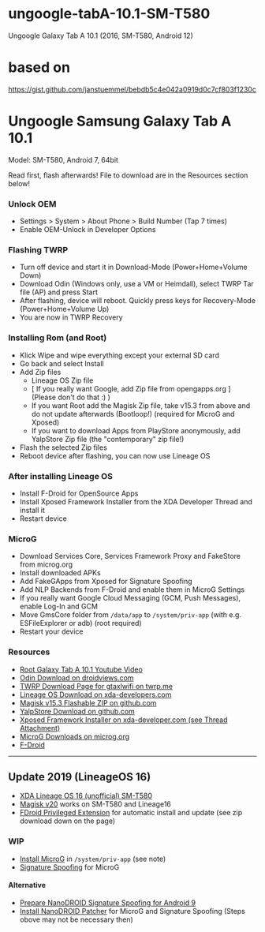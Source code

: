 # ungoogle-tabA-10.1-SM-T580
Ungoogle Galaxy Tab A 10.1 (2016, SM-T580, Android 12)

# based on

https://gist.github.com/janstuemmel/bebdb5c4e042a0919d0c7cf803f1230c

# Ungoogle Samsung Galaxy Tab A 10.1

Model: SM-T580, Android 7, 64bit

Read first, flash afterwards! File to download are in the Resources section below!

###  Unlock OEM

* Settings > System > About Phone > Build Number (Tap 7 times)
* Enable OEM-Unlock in Developer Options

### Flashing TWRP

* Turn off device and start it in Download-Mode (Power+Home+Volume Down)
* Download Odin (Windows only, use a VM or Heimdall), select TWRP Tar file (AP) and press Start
* After flashing, device will reboot. Quickly press keys for Recovery-Mode (Power+Home+Volume Up)
* You are now in TWRP Recovery

### Installing Rom (and Root)

* Klick Wipe and wipe everything except your external SD card
* Go back and select Install
* Add Zip files
	 * Lineage OS Zip file
	 * [ If you really want Google, add Zip file from opengapps.org ] (Please don't do that :) )
	 * If you want Root add the Magisk Zip file, take v15.3 from above and do not update afterwards (Bootloop!) (required for MicroG and Xposed)
	 * If you want to download Apps from PlayStore anonymously, add YalpStore Zip file (the "contemporary" zip file!)
* Flash the selected Zip files
* Reboot device after flashing, you can now use Lineage OS

### After installing Lineage OS

* Install F-Droid for OpenSource Apps
* Install Xposed Framework Installer from the XDA Developer Thread and install it
* Restart device

### MicroG

* Download Services Core, Services Framework Proxy and FakeStore from microg.org
* Install downloaded APKs
* Add FakeGApps from Xposed for Signature Spoofing
* Add NLP Backends from F-Droid and enable them in MicroG Settings
* If you really want Google Cloud Messaging (GCM, Push Messages), enable Log-In and GCM
* Move GmsCore folder from `/data/app` to `/system/priv-app` (with e.g. ESFileExplorer or adb) (root required)
* Restart your device

### Resources

* [Root Galaxy Tab A 10.1 Youtube Video](https://www.youtube.com/watch?v=1RQNJfpBMs0)
* [Odin Download on droidviews.com](https://www.droidviews.com/download-odin-tool-for-samsung-galaxy-devices-all-versions/)
* [TWRP Download Page for gtaxlwifi on twrp.me](https://dl.twrp.me/gtaxlwifi/)
* [Lineage OS Download on xda-developers.com](https://forum.xda-developers.com/galaxy-tab-a/development/rom-lineageos-14-1-android-7-1-2-nougat-t3706002)
* [Magisk v15.3 Flashable ZIP on github.com](https://github.com/topjohnwu/Magisk/releases/tag/v15.3)
* [YalpStore Download on github.com](https://github.com/yeriomin/YalpStore/releases)
* [Xposed Framework Installer on xda-developer.com (see Thread Attachment)](https://forum.xda-developers.com/showthread.php?t=3034811)
* [MicroG Downloads on microg.org](https://microg.org/download.html)
* [F-Droid](https://f-droid.org/)

---

## Update 2019 (LineageOS 16)

* [XDA Lineage OS 16 (unofficial) SM-T580](https://forum.xda-developers.com/galaxy-tab-a/development/rom-lineageos-15-1-64bit-20180920-t3845016)
* [Magisk v20](https://github.com/topjohnwu/Magisk/releases) works on SM-T580 and Lineage16
* [FDroid Privileged Extension](https://f-droid.org/en/packages/org.fdroid.fdroid.privileged.ota/) for automatic install and update (see zip download down on the page)

### WIP

* [Install MicroG](https://github.com/microg/android_packages_apps_GmsCore/wiki/Installation) in `/system/priv-app` (see note)
* [Signature Spoofing](https://github.com/microg/android_packages_apps_GmsCore/wiki/Signature-Spoofing) for MicroG

#### Alternative

* [Prepare NanoDROID Signature Spoofing for Android 9](https://github.com/Nanolx/NanoDroid/blob/master/doc/DeodexServices.md)
* [Install NanoDROID Patcher](https://github.com/Nanolx/NanoDroid) for MicroG and Signature Spoofing (Steps obove may not be necessary then)
